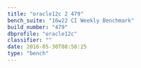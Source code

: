 ```yaml
---
title: "oracle12c 2 479"
bench_suite: "16w22 CI Weekly Benchmark"
build_number: "479"
dbprofile: "oracle12c"
classifier: ""
date: 2016-05-30T08:58:25
type: "bench"
---
```

